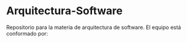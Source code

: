# Arquitectura-Software

Repositorio para la materia de arquitectura de software. El equipo está conformado por:

